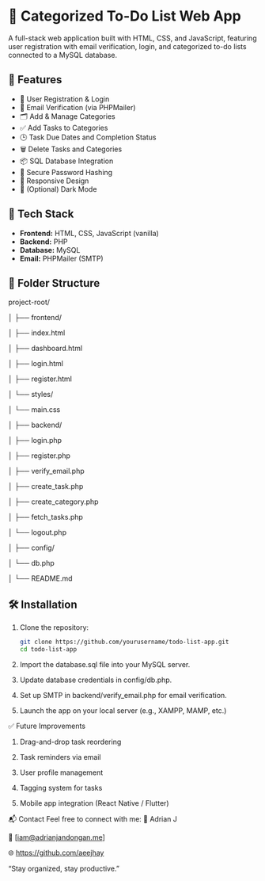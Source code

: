 # 📝 Categorized To-Do List Web App

A full-stack web application built with HTML, CSS, and JavaScript, featuring user registration with email verification, login, and categorized to-do lists connected to a MySQL database.

## 🚀 Features

- 🔐 User Registration & Login  
- 📧 Email Verification (via PHPMailer)  
- 🗂️ Add & Manage Categories  
- ✅ Add Tasks to Categories  
- 🕒 Task Due Dates and Completion Status  
- 🗑️ Delete Tasks and Categories  
- 📦 SQL Database Integration  
- 🔐 Secure Password Hashing  
- 📱 Responsive Design  
- 🌙 (Optional) Dark Mode  

## 🧱 Tech Stack

- **Frontend:** HTML, CSS, JavaScript (vanilla)  
- **Backend:** PHP  
- **Database:** MySQL  
- **Email:** PHPMailer (SMTP)

## 📁 Folder Structure

project-root/

│ ├── frontend/

│ ├── index.html 

│ ├── dashboard.html 

│ ├── login.html 

│ ├── register.html 

│ └── styles/ 

│ └── main.css 

│ ├── backend/ 

│ ├── login.php 

│ ├── register.php

│ ├── verify_email.php

│ ├── create_task.php

│ ├── create_category.php

│ ├── fetch_tasks.php 

│ └── logout.php

│ ├── config/ 

│ └── db.php 

│ └── README.md

## 🛠️ Installation

1. Clone the repository:
   ```bash
   git clone https://github.com/yourusername/todo-list-app.git
   cd todo-list-app

2. Import the database.sql file into your MySQL server.

3. Update database credentials in config/db.php.

4. Set up SMTP in backend/verify_email.php for email verification.

5. Launch the app on your local server (e.g., XAMPP, MAMP, etc.)

✅ Future Improvements
1. Drag-and-drop task reordering

2. Task reminders via email

3. User profile management

4. Tagging system for tasks

5. Mobile app integration (React Native / Flutter)

📬 Contact
Feel free to connect with me:
👤 Adrian J

📧 [iam@adrianjandongan.me]

🌐 https://github.com/aeejhay

“Stay organized, stay productive.”
